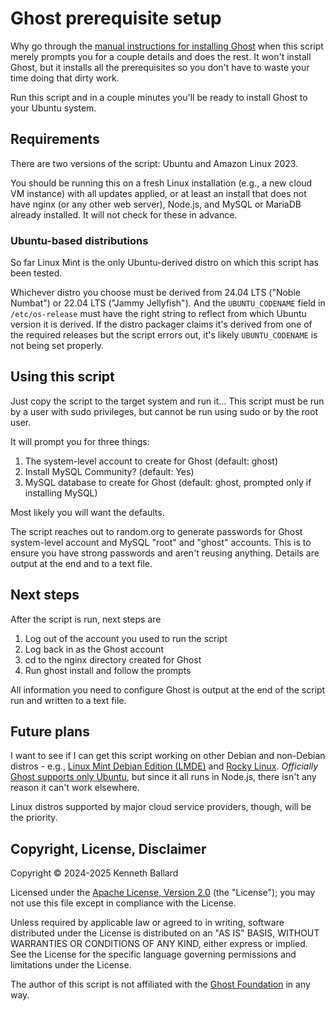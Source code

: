# Ghost prerequisite setup

Why go through the [manual instructions for installing Ghost](https://ghost.org/docs/install/ubuntu/) when this script merely prompts you for a couple details and does the rest. It won't install Ghost, but it installs all the prerequisites so you don't have to waste your time doing that dirty work.

Run this script and in a couple minutes you'll be ready to install Ghost to your Ubuntu system.

## Requirements

There are two versions of the script: Ubuntu and Amazon Linux 2023.

You should be running this on a fresh Linux installation (e.g., a new cloud VM instance) with all updates applied, or at least an install that does not have nginx (or any other web server), Node.js, and MySQL or MariaDB already installed. It will not check for these in advance.

### Ubuntu-based distributions

So far Linux Mint is the only Ubuntu-derived distro on which this script has been tested.

Whichever distro you choose must be derived from 24.04 LTS ("Noble Numbat") or 22.04 LTS ("Jammy Jellyfish"). And the `UBUNTU_CODENAME` field in `/etc/os-release` must have the right string to reflect from which Ubuntu version it is derived. If the distro packager claims it's derived from one of the required releases but the script errors out, it's likely `UBUNTU_CODENAME` is not being set properly.

## Using this script

Just copy the script to the target system and run it... This script must be run by a user with sudo privileges, but cannot be run using sudo or by the root user.

It will prompt you for three things:

1. The system-level account to create for Ghost (default: ghost)
2. Install MySQL Community? (default: Yes)
3. MySQL database to create for Ghost (default: ghost, prompted only if installing MySQL)

Most likely you will want the defaults.

The script reaches out to random.org to generate passwords for Ghost system-level account and MySQL "root" and "ghost" accounts. This is to ensure you have strong passwords and aren't reusing anything. Details are output at the end and to a text file.

## Next steps

After the script is run, next steps are

1. Log out of the account you used to run the script
2. Log back in as the Ghost account
3. cd to the nginx directory created for Ghost
4. Run ghost install and follow the prompts

All information you need to configure Ghost is output at the end of the script run and written to a text file.

## Future plans

I want to see if I can get this script working on other Debian and non-Debian distros - e.g., [Linux Mint Debian Edition (LMDE)](https://linuxmint.com/download_lmde.php) and [Rocky Linux](https://rockylinux.org/). *Officially* [Ghost supports only Ubuntu](https://ghost.org/docs/hosting/), but since it all runs in Node.js, there isn't any reason it can't work elsewhere.

Linux distros supported by major cloud service providers, though, will be the priority.

## Copyright, License, Disclaimer

Copyright &copy; 2024-2025 Kenneth Ballard

Licensed under the [Apache License, Version 2.0](http://www.apache.org/licenses/LICENSE-2.0) (the "License"); you may not use this file except in compliance with the License.

Unless required by applicable law or agreed to in writing, software distributed under the License is distributed on an "AS IS" BASIS, WITHOUT WARRANTIES OR CONDITIONS OF ANY KIND, either express or implied. See the License for the specific language governing permissions and limitations under the License.

The author of this script is not affiliated with the [Ghost Foundation](https://ghost.org/) in any way.
